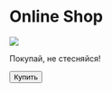 <html lang="ru">
<head>
    <meta charset="UTF-8">
    <meta name="viewport"
          content="width=device-width, user-scalable=no, initial-scale=1.0, maximum-scale=1.0, minimum-scale=1.0">
    <meta http-equiv="X-UA-Compatible" content="ie=edge">
</head>
<body>
    <div id="main">
        <h1>Online Shop</h1>
        <img src="https://pngimg.com/uploads/zipper/zipper_PNG35.png">
        <p>Покупай, не стесняйся!<p>
        <button id="buy">Купить</button>
    </div>
</body>
</html>

